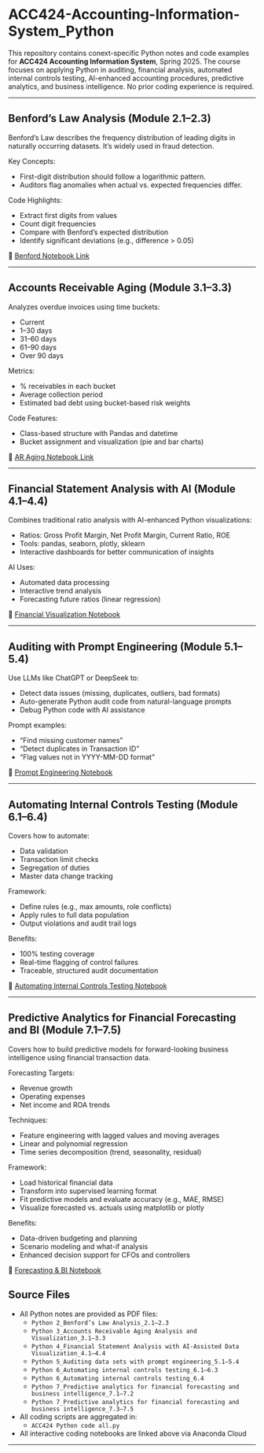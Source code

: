 # ACC424-Accounting-Information-System_Python

This repository contains conext-specific Python notes and code examples for **ACC424 Accounting Information System**, Spring 2025. The course focuses on applying Python in auditing, financial analysis, automated internal controls testing, AI-enhanced accounting procedures, predictive analytics, and business intelligence. No prior coding experience is required.


---
## Benford’s Law Analysis (Module 2.1–2.3)
Benford’s Law describes the frequency distribution of leading digits in naturally occurring datasets. It’s widely used in fraud detection.

Key Concepts:
- First-digit distribution should follow a logarithmic pattern.
- Auditors flag anomalies when actual vs. expected frequencies differ.

Code Highlights:
- Extract first digits from values
- Count digit frequencies
- Compare with Benford’s expected distribution
- Identify significant deviations (e.g., difference > 0.05)

🔗 [Benford Notebook Link](https://anaconda.cloud/share/notebooks/ed1b63e8-c936-4fa7-b83a-a08400b2f986/overview)

---

## Accounts Receivable Aging (Module 3.1–3.3)
Analyzes overdue invoices using time buckets:
- Current
- 1–30 days
- 31–60 days
- 61–90 days
- Over 90 days

Metrics:
- % receivables in each bucket
- Average collection period
- Estimated bad debt using bucket-based risk weights

Code Features:
- Class-based structure with Pandas and datetime
- Bucket assignment and visualization (pie and bar charts)

🔗 [AR Aging Notebook Link](https://anaconda.cloud/share/notebooks/e73bd848-9f05-4f59-98f1-eee23297ea5f/overview)

---

## Financial Statement Analysis with AI (Module 4.1–4.4)
Combines traditional ratio analysis with AI-enhanced Python visualizations:
- Ratios: Gross Profit Margin, Net Profit Margin, Current Ratio, ROE
- Tools: pandas, seaborn, plotly, sklearn
- Interactive dashboards for better communication of insights

AI Uses:
- Automated data processing
- Interactive trend analysis
- Forecasting future ratios (linear regression)

🔗 [Financial Visualization Notebook](https://anaconda.cloud/share/notebooks/05f70fbd-ef5c-4aee-80bb-fde64484c485/overview)

---

## Auditing with Prompt Engineering (Module 5.1–5.4)
Use LLMs like ChatGPT or DeepSeek to:
- Detect data issues (missing, duplicates, outliers, bad formats)
- Auto-generate Python audit code from natural-language prompts
- Debug Python code with AI assistance

Prompt examples:
- “Find missing customer names”
- “Detect duplicates in Transaction ID”
- “Flag values not in YYYY-MM-DD format”

🔗 [Prompt Engineering Notebook](https://anaconda.cloud/share/notebooks/bfbbbb2d-00f9-45c7-825c-fcaf1357f0ad/overview)

---

## Automating Internal Controls Testing (Module 6.1–6.4)
Covers how to automate:
- Data validation
- Transaction limit checks
- Segregation of duties
- Master data change tracking

Framework:
- Define rules (e.g., max amounts, role conflicts)
- Apply rules to full data population
- Output violations and audit trail logs

Benefits:
- 100% testing coverage
- Real-time flagging of control failures
- Traceable, structured audit documentation

🔗 [Automating Internal Controls Testing Notebook](https://nb.anaconda.cloud/jupyterhub/user/976e55b1-05fb-4288-8798-8a416ead9118/lab/workspaces/auto-d/tree/anaconda_projects/Automating%20Internal%20Controls%20Testing.ipynb?)
  
---

## Predictive Analytics for Financial Forecasting and BI (Module 7.1–7.5)
Covers how to build predictive models for forward-looking business intelligence using financial transaction data.

Forecasting Targets:

- Revenue growth
- Operating expenses
- Net income and ROA trends

Techniques:

- Feature engineering with lagged values and moving averages
- Linear and polynomial regression
- Time series decomposition (trend, seasonality, residual)

Framework:

- Load historical financial data
- Transform into supervised learning format
- Fit predictive models and evaluate accuracy (e.g., MAE, RMSE)
- Visualize forecasted vs. actuals using matplotlib or plotly

Benefits:

- Data-driven budgeting and planning
- Scenario modeling and what-if analysis
- Enhanced decision support for CFOs and controllers

🔗 [Forecasting & BI Notebook](https://nb.anaconda.cloud/jupyterhub/user/976e55b1-05fb-4288-8798-8a416ead9118/lab/workspaces/auto-d/tree/anaconda_projects/Predictive%20analytics%20and%20business%20intelligence%20applications.ipynb?)

## Source Files
- All Python notes are provided as PDF files:
  - `Python 2_Benford’s Law Analysis_2.1–2.3`
  - `Python 3_Accounts Receivable Aging Analysis and Visualization_3.1–3.3`
  - `Python 4_Financial Statement Analysis with AI-Assisted Data Visualization_4.1–4.4`
  - `Python 5_Auditing data sets with prompt engineering_5.1–5.4`
  - `Python 6_Automating internal controls testing_6.1–6.3`
  - `Python 6_Automating internal controls testing_6.4`
  - `Python 7_Predictive analytics for financial forecasting and business intelligence_7.1–7.2`
  - `Python 7_Predictive analytics for financial forecasting and business intelligence_7.3–7.5`
- All coding scripts are aggregated in:
  - `ACC424 Python code all.py`
- All interactive coding notebooks are linked above via Anaconda Cloud




---







